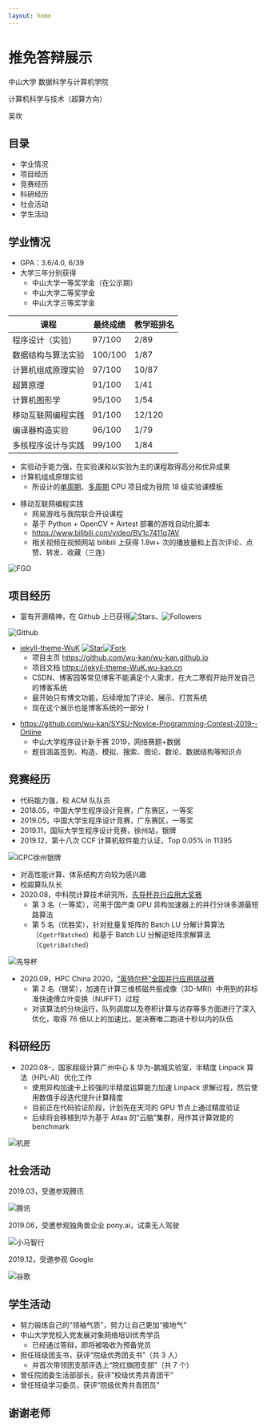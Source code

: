 ```yaml
---
layout: home
---
```


# 推免答辩展示

中山大学 数据科学与计算机学院

计算机科学与技术（超算方向）

吴坎

<!-- .slide -->

## 目录

- 学业情况
- 项目经历
- 竞赛经历
- 科研经历
- 社会活动
- 学生活动

<!-- .slide -->

## 学业情况

<!-- .slide vertical=true -->

- GPA：3.6/4.0, 6/39
- 大学三年分别获得
  - 中山大学一等奖学金（在公示期）
  - 中山大学二等奖学金
  - 中山大学三等奖学金

<!-- .slide vertical=true -->

| 课程               | 最终成绩 | 教学班排名 |
| ------------------ | -------- | ---------- |
| 程序设计（实验）   | 97/100   | 2/89       |
| 数据结构与算法实验 | 100/100  | 1/87       |
| 计算机组成原理实验 | 97/100   | 10/87      |
| 超算原理           | 91/100   | 1/41       |
| 计算机图形学       | 95/100   | 1/54       |
| 移动互联网编程实践 | 91/100   | 12/120     |
| 编译器构造实验     | 96/100   | 1/79       |
| 多核程序设计与实践 | 99/100   | 1/84       |

<!-- .slide vertical=true -->

- 实验动手能力强，在实验课和以实验为主的课程取得高分和优异成果
- 计算机组成原理实验
  - 所设计的[单周期](https://wu-kan.cn/_posts/2018-11-23-%E5%8D%95%E5%91%A8%E6%9C%9FCPU%E8%AE%BE%E8%AE%A1/)、[多周期](https://wu-kan.cn/_posts/2018-12-23-%E5%A4%9A%E5%91%A8%E6%9C%9FCPU%E8%AE%BE%E8%AE%A1/) CPU 项目成为我院 18 级实验课模板

<!-- .slide vertical=true -->

- 移动互联网编程实践
  - 网易游戏与我院联合开设课程
  - 基于 Python + OpenCV + Airtest 部署的游戏自动化脚本
  - <https://www.bilibili.com/video/BV1c7411q7AV>
  - 相关视频在视频网站 bilibili 上获得 1.8w+ 次的播放量和上百次评论、点赞、转发、收藏（三连）

<!-- .slide vertical=true -->

![FGO](https://i.loli.net/2020/10/01/VNZcas9kTjGBniA.jpg)

<!-- .slide -->

## 项目经历

- 富有开源精神，在 Github 上已获得![Stars](https://img.shields.io/github/stars/wu-kan)、![Followers](https://img.shields.io/github/followers/wu-kan)

<!-- .slide vertical=true -->

![Github](https://i.loli.net/2020/10/01/Gn2sdNViOXZbrk4.jpg)

<!-- .slide vertical=true -->

- [jekyll-theme-WuK](https://jekyll-theme-WuK.wu-kan.cn/) [![Star](https://img.shields.io/github/stars/wu-kan/wu-kan.github.io.svg)](https://github.com/wu-kan/wu-kan.github.io)[![Fork](https://img.shields.io/github/forks/wu-kan/wu-kan.github.io.svg)](https://github.com/wu-kan/wu-kan.github.io/fork)
  - 项目主页 <https://github.com/wu-kan/wu-kan.github.io>
  - 项目文档 <https://jekyll-theme-WuK.wu-kan.cn>
  - CSDN、博客园等常见博客不能满足个人需求，在大二寒假开始开发自己的博客系统
  - 最开始只有博文功能，后续增加了评论、展示、打赏系统
  - 现在这个展示也是博客系统的一部分！

<!-- .slide vertical=true -->

- <https://github.com/wu-kan/SYSU-Novice-Programming-Contest-2019--Online>
  - 中山大学程序设计新手赛 2019，网络赛题+数据
  - 题目涵盖签到、构造、模拟、搜索、图论、数论、数据结构等知识点

<!-- .slide -->

## 竞赛经历

<!-- .slide vertical=true -->

- 代码能力强，校 ACM 队队员
- 2018.05，中国大学生程序设计竞赛，广东赛区，一等奖
- 2019.05，中国大学生程序设计竞赛，广东赛区，一等奖
- 2019.11，国际大学生程序设计竞赛，徐州站，银牌
- 2019.12，第十八次 CCF 计算机软件能力认证，Top 0.05% in 11395

<!-- .slide vertical=true -->

![ICPC徐州银牌](https://i.loli.net/2020/10/01/z6DSuj4elMxIQV7.jpg)

<!-- .slide vertical=true -->

- 对高性能计算、体系结构方向较为感兴趣
- 校超算队队长
- 2020.08，中科院计算技术研究所，[先导杯并行应用大奖赛](http://sdcs.sysu.edu.cn/content/5412)
  - 第 3 名（一等奖），可用于国产类 GPU 异构加速器上的并行分块多源最短路算法
  - 第 5 名（优胜奖），针对批量复矩阵的 Batch LU 分解计算算法（`CgetrfBatched`）和基于 Batch LU 分解逆矩阵求解算法（`CgetriBatched`）

<!-- .slide vertical=true -->

![先导杯](https://i.loli.net/2020/10/01/f2Bj1qtb3LgP9GA.jpg)

<!-- .slide vertical=true -->

- 2020.09，HPC China 2020，[“英特尔杯”全国并行应用挑战赛](http://sdcs.sysu.edu.cn/content/5501)
  - 第 2 名（银奖），加速在计算三维核磁共振成像（3D-MRI）中用到的非标准快速傅立叶变换（NUFFT）过程
  - 对该算法的分块运行，队列调度以及卷积计算与访存等多方面进行了深入优化，取得 76 倍以上的加速比，是决赛唯二跑进十秒以内的队伍

<!-- .slide -->

## 科研经历

<!-- .slide vertical=true -->

- 2020.08-，国家超级计算广州中心 & 华为-鹏城实验室，半精度 Linpack 算法（HPL-AI）优化工作
  - 使用异构加速卡上较强的半精度运算能力加速 Linpack 求解过程，然后使用数值手段迭代提升计算精度
  - 目前正在代码验证阶段，计划先在天河的 GPU 节点上通过精度验证
  - 后续将会移植到华为基于 Atlas 的“云脑”集群，用作其计算效能的 benchmark

<!-- .slide vertical=true -->

![机房](https://i.loli.net/2020/10/01/hejkcBPsmHYdSin.jpg)

<!-- .slide -->

## 社会活动

<!-- .slide vertical=true -->

2019.03，受邀参观腾讯

![腾讯](https://i.loli.net/2020/10/01/LY3SBnNhxPtVZvb.jpg)

<!-- .slide vertical=true -->

2019.06，受邀参观独角兽企业 pony.ai，试乘无人驾驶

![小马智行](https://i.loli.net/2020/10/01/jiBUcvH4bCKDMIz.jpg)

<!-- .slide vertical=true -->

2019.12，受邀参观 Google

![谷歌](https://i.loli.net/2020/10/01/BYIZCXzkab1eUJn.jpg)

<!-- .slide -->

## 学生活动

<!-- .slide vertical=true -->

- 努力锻炼自己的“领袖气质”，努力让自己更加“接地气”
- 中山大学党校入党发展对象网络培训优秀学员
  - 已经通过答辩，即将被吸收为预备党员
- 担任班级团支书，获评“院级优秀团支书”（共 3 人）
  - 并首次带领团支部评选上“院红旗团支部”（共 7 个）
- 曾任院团委生活部部长，获评“校级优秀共青团干”
- 曾任班级学习委员，获评“院级优秀共青团员”

<!-- .slide -->

## 谢谢老师
